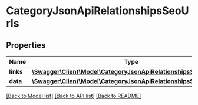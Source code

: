 # CategoryJsonApiRelationshipsSeoUrls

## Properties
Name | Type | Description | Notes
------------ | ------------- | ------------- | -------------
**links** | [**\Swagger\Client\Model\CategoryJsonApiRelationshipsSeoUrlsLinks**](CategoryJsonApiRelationshipsSeoUrlsLinks.md) |  | [optional] 
**data** | [**\Swagger\Client\Model\CategoryJsonApiRelationshipsSeoUrlsData[]**](CategoryJsonApiRelationshipsSeoUrlsData.md) |  | [optional] 

[[Back to Model list]](../../README.md#documentation-for-models) [[Back to API list]](../../README.md#documentation-for-api-endpoints) [[Back to README]](../../README.md)


